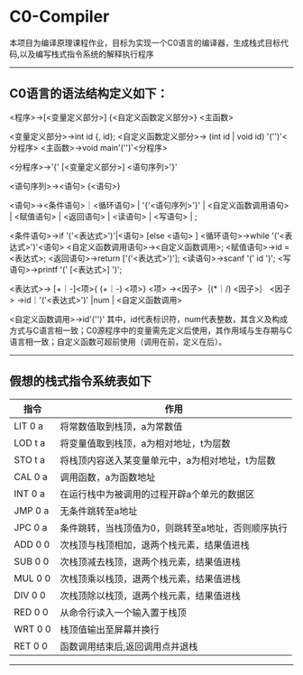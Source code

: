 # C0-Compiler
本项目为编译原理课程作业，目标为实现一个C0语言的编译器，生成栈式目标代码,以及编写栈式指令系统的解释执行程序
***
## C0语言的语法结构定义如下：
<程序>->[<变量定义部分>] {<自定义函数定义部分>} <主函数>

<变量定义部分>->int id {, id};
<自定义函数定义部分>-> (int id | void id) '('')'<分程序>
<主函数>->void main'('')'<分程序>

<分程序>->'{' [<变量定义部分>] <语句序列>'}'

<语句序列>-><语句> {<语句>}

<语句>-><条件语句>｜<循环语句> | '{'<语句序列>'}' | <自定义函数调用语句>
| <赋值语句> | <返回语句> | <读语句> | <写语句> | ;

<条件语句>->if '('<表达式>')'|<语句> [else <语句> ]
<循环语句>->while '('<表达式>')'<语句>
<自定义函数调用语句>-><自定义函数调用>;
<赋值语句>->id = <表达式>;
<返回语句>->return ['('<表达式>')'];
<读语句>->scanf '(' id ')';
<写语句>->printf '(' [<表达式>] ')';

<表达式>-> [+｜-]<项>{ (+｜-) <项>} 
<项> -><因子>｛(*｜/) <因子>｝
<因子> ->id｜'('<表达式>')' |num | <自定义函数调用>

<自定义函数调用>->id'('')'
其中，id代表标识符，num代表整数，其含义及构成方式与C语言相一致；C0源程序中的变量需先定义后使用，其作用域与生存期与C语言相一致；自定义函数可超前使用（调用在前，定义在后）。
***
## 假想的栈式指令系统表如下
指令|作用
-|-
LIT 0 a	| 将常数值取到栈顶，a为常数值
LOD t a	| 将变量值取到栈顶，a为相对地址，t为层数
STO t a	| 将栈顶内容送入某变量单元中，a为相对地址，t为层数
CAL 0 a	| 调用函数，a为函数地址
INT 0 a	| 在运行栈中为被调用的过程开辟a个单元的数据区
JMP 0 a	| 无条件跳转至a地址
JPC 0 a	| 条件跳转，当栈顶值为0，则跳转至a地址，否则顺序执行
ADD 0 0	| 次栈顶与栈顶相加，退两个栈元素，结果值进栈
SUB 0 0	| 次栈顶减去栈顶，退两个栈元素，结果值进栈
MUL 0 0	| 次栈顶乘以栈顶，退两个栈元素，结果值进栈
DIV 0 0	| 次栈顶除以栈顶，退两个栈元素，结果值进栈
RED 0 0	| 从命令行读入一个输入置于栈顶
WRT 0 0	| 栈顶值输出至屏幕并换行
RET 0 0	| 函数调用结束后,返回调用点并退栈
***